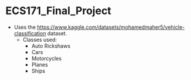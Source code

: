 # ECS171_Final_Project

- Uses the https://www.kaggle.com/datasets/mohamedmaher5/vehicle-classification dataset.
  - Classes used:
      - Auto Rickshaws
      - Cars
      - Motorcycles
      - Planes
      - Ships
